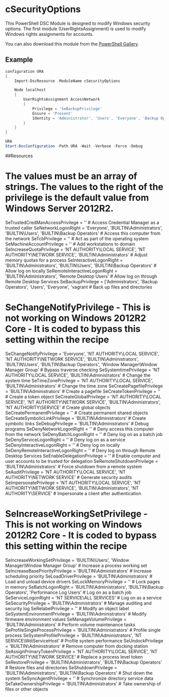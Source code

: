 # cSecurityOptions
This PowerShell DSC Module is designed to modify Windows security options. The first module (UserRightsAssignment) is used to modify Windows rights assignments for accounts.

You can also download this module from the [PowerShell Gallery](http://www.powershellgallery.com/packages/cSecurityOptions).

## Example

```powershell
configuration URA 
{
    Import-DscResource -ModuleName cSecurityOptions

    Node localhost
    {
        UserRightsAssignment AccessNetwork
        {
            Privilege = 'SeBackupPrivilege'
            Ensure = 'Present'
            Identity = 'Administrator', 'Users', 'Everyone', 'Backup Operators'
        }
    }
}

URA
Start-DscConfiguration -Path URA -Wait -Verbose -Force -Debug

```

##Resources
# The values must be an array of strings.  The values to the right of the privilege is the default value from Windows Server 2012R2.
SeTrustedCredManAccessPrivilege = '' # Access Credential Manager as a trusted caller
SeNetworkLogonRight = 'Everyone', 'BUILTIN\Administrators', 'BUILTIN\Users', 'BUILTIN\Backup Operators' # Access this computer from the network
SeTcbPrivilege = '' # Act as part of the operating system
SeMachineAccountPrivilege = '' # Add workstations to domain
SeIncreaseQuotaPrivilege = 'NT AUTHORITY\LOCAL SERVICE', 'NT AUTHORITY\NETWORK SERVICE', 'BUILTIN\Administrators' # Adjust memory quotas for a process
SeInteractiveLogonRight = 'BUILTIN\Administrators', 'BUILTIN\Users', 'BUILTIN\Backup Operators' # Allow log on locally
SeRemoteInteractiveLogonRight = 'BUILTIN\Administrators', 'Remote Desktop Users' # Allow log on through Remote Desktop Services
SeBackupPrivilege = ['Administrators', 'Backup Operators', 'Users', 'Everyone', 'vagrant # Back up files and directories
# SeChangeNotifyPrivilege - This is not working on Windows 2012R2 Core - It is coded to bypass this setting within the recipe
SeChangeNotifyPrivilege = 'Everyone', 'NT AUTHORITY\LOCAL SERVICE', 'NT AUTHORITY\NETWORK SERVICE', 'BUILTIN\Administrators', 'BUILTIN\Users', 'BUILTIN\Backup Operators', 'Window Manager\Window Manager Group' # Bypass traverse checking
SeSystemtimePrivilege = 'NT AUTHORITY\LOCAL SERVICE', 'BUILTIN\Administrators' # Change the system time
SeTimeZonePrivilege = 'NT AUTHORITY\LOCAL SERVICE', 'BUILTIN\Administrators' # Change the time zone
SeCreatePagefilePrivilege = 'BUILTIN\Administrators' # Create a pagefile
SeCreateTokenPrivilege = '' # Create a token object
SeCreateGlobalPrivilege = 'NT AUTHORITY\LOCAL SERVICE', 'NT AUTHORITY\NETWORK SERVICE', 'BUILTIN\Administrators', 'NT AUTHORITY\SERVICE' # Create global objects
SeCreatePermanentPrivilege = '' # Create permanent shared objects
SeCreateSymbolicLinkPrivilege = 'BUILTIN\Administrators' # Create symbolic links
SeDebugPrivilege = 'BUILTIN\Administrators' # Debug programs
SeDenyNetworkLogonRight = '' # Deny access this computer from the network
SeDenyBatchLogonRight = '' # Deny log on as a batch job
SeDenyServiceLogonRight = '' # Deny log on as a service
SeDenyInteractiveLogonRight = '' # Deny log on locally
SeDenyRemoteInteractiveLogonRight = '' # Deny log on through Remote Desktop Services
SeEnableDelegationPrivilege = '' # Enable computer and user accounts to be trusted for delegation
SeRemoteShutdownPrivilege = 'BUILTIN\Administrators' # Force shutdown from a remote system
SeAuditPrivilege = 'NT AUTHORITY\LOCAL SERVICE', 'NT AUTHORITY\NETWORK SERVICE' # Generate security audits
SeImpersonatePrivilege = 'NT AUTHORITY\LOCAL SERVICE', 'NT AUTHORITY\NETWORK SERVICE', 'BUILTIN\Administrators', 'NT AUTHORITY\SERVICE' # Impersonate a client after authentication
# SeIncreaseWorkingSetPrivilege - This is not working on Windows 2012R2 Core - It is coded to bypass this setting within the recipe
SeIncreaseWorkingSetPrivilege = 'BUILTIN\Users', 'Window Manager\Window Manager Group' # Increase a process working set
SeIncreaseBasePriorityPrivilege = 'BUILTIN\Administrators' # Increase scheduling priority
SeLoadDriverPrivilege = 'BUILTIN\Administrators' # Load and unload device drivers
SeLockMemoryPrivilege = '' # Lock pages in memory
SeBatchLogonRight = 'BUILTIN\Administrators', 'BUILTIN\Backup Operators', 'Performance Log Users' # Log on as a batch job
SeServiceLogonRight = 'NT SERVICE\ALL SERVICES' # Log on as a service
SeSecurityPrivilege = 'BUILTIN\Administrators' # Manage auditing and security log
SeRelabelPrivilege = '' # Modify an object label
SeSystemEnvironmentPrivilege = 'BUILTIN\Administrators' # Modify firmware environment values
SeManageVolumePrivilege = 'BUILTIN\Administrators' # Perform volume maintenance tasks
SeProfileSingleProcessPrivilege = 'BUILTIN\Administrators' # Profile single process
SeSystemProfilePrivilege = 'BUILTIN\Administrators', 'NT SERVICE\WdiServiceHost' # Profile system performance
SeUndockPrivilege = 'BUILTIN\Administrators' # Remove computer from docking station
SeAssignPrimaryTokenPrivilege = 'NT AUTHORITY\LOCAL SERVICE', 'NT AUTHORITY\NETWORK SERVICE' # Replace a process level token
SeRestorePrivilege = 'BUILTIN\Administrators', 'BUILTIN\Backup Operators' # Restore files and directories
SeShutdownPrivilege = 'BUILTIN\Administrators', 'BUILTIN\Backup Operators' # Shut down the system
SeSyncAgentPrivilege = '' # Synchronize directory service data
SeTakeOwnershipPrivilege = 'BUILTIN\Administrators' # Take ownership of files or other objects
